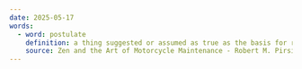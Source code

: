 ```yaml
---
date: 2025-05-17
words:
  - word: postulate
    definition: a thing suggested or assumed as true as the basis for reasoning, discussion, or belief.
    source: Zen and the Art of Motorcycle Maintenance - Robert M. Pirsig
---
```


